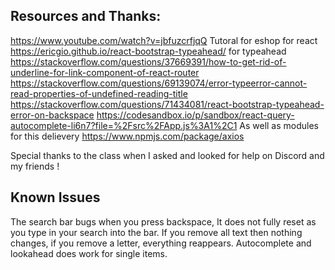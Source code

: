 ## Resources and Thanks:

https://www.youtube.com/watch?v=jbfuzcrfjqQ Tutoral for eshop for react
https://ericgio.github.io/react-bootstrap-typeahead/ for typeahead
https://stackoverflow.com/questions/37669391/how-to-get-rid-of-underline-for-link-component-of-react-router
https://stackoverflow.com/questions/69139074/error-typeerror-cannot-read-properties-of-undefined-reading-title
https://stackoverflow.com/questions/71434081/react-bootstrap-typeahead-error-on-backspace
https://codesandbox.io/p/sandbox/react-query-autocomplete-li6n7?file=%2Fsrc%2FApp.js%3A1%2C1
As well as modules for this delievery
https://www.npmjs.com/package/axios


Special thanks to the class when I asked and looked for help on Discord and my friends !

## Known Issues
The search bar bugs when you press backspace, It does not fully reset as you type in your search into the bar. 
If you remove all text then nothing changes, if you remove a letter, everything reappears.
Autocomplete and lookahead does work for single items.
